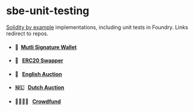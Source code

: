 # sbe-unit-testing
[Solidity by example](https://solidity-by-example.org/) implementations, including unit tests in Foundry. Links redirect to repos.

* #### 👛 &nbsp;[Mutli Signature Wallet](https://github.com/Farber98/MultiSigWallet)
* #### 💱 &nbsp;&nbsp;[ERC20 Swapper](https://github.com/Farber98/ERC20-swap)
* #### 🏴󠁧󠁢󠁥󠁮󠁧󠁿 &nbsp;&nbsp;[English Auction](https://github.com/Farber98/english-auction-NFT)
* #### 🇳🇱 &nbsp;&nbsp;[Dutch Auction](https://github.com/Farber98/dutch-auction-NFT)
* #### 👨‍👩‍👧‍👦 &nbsp;&nbsp;[Crowdfund](https://github.com/Farber98/crowdfund)
